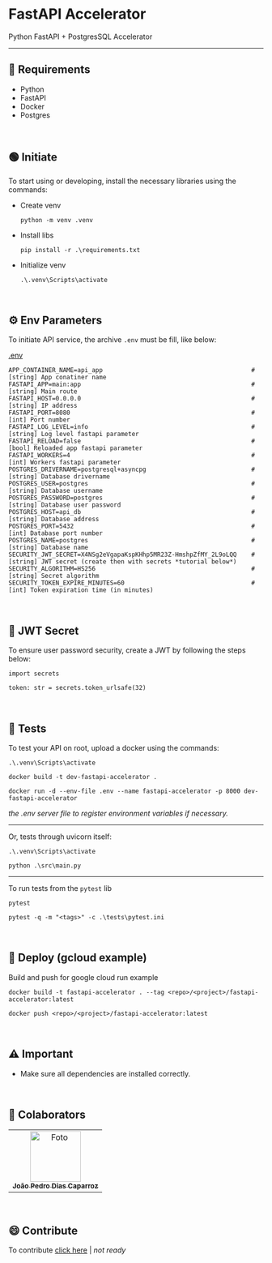 # FastAPI Accelerator
Python FastAPI + PostgresSQL Accelerator

---

## 🔩 Requirements

- Python
- FastAPI
- Docker
- Postgres

<br> 

## 🟢 Initiate
To start using or developing, install the necessary libraries using the commands:


* Create venv
    ```
    python -m venv .venv
    ```

* Install libs
    ```
    pip install -r .\requirements.txt
    ```

* Initialize venv
    ```
    .\.venv\Scripts\activate
    ```

<br> 

## ⚙️ Env Parameters

To initiate API service, the archive `.env` must be fill, like below:

[.env](/.env)
```
APP_CONTAINER_NAME=api_app                                         # [string] App conatiner name
FASTAPI_APP=main:app                                               # [string] Main route
FASTAPI_HOST=0.0.0.0                                               # [string] IP address
FASTAPI_PORT=8080                                                  # [int] Port number
FASTAPI_LOG_LEVEL=info                                             # [string] Log level fastapi parameter
FASTAPI_RELOAD=false                                               # [bool] Reloaded app fastapi parameter
FASTAPI_WORKERS=4                                                  # [int] Workers fastapi parameter
POSTGRES_DRIVERNAME=postgresql+asyncpg                             # [string] Database drivername 
POSTGRES_USER=postgres                                             # [string] Database username
POSTGRES_PASSWORD=postgres                                         # [string] Database user password
POSTGRES_HOST=api_db                                               # [string] Database address
POSTGRES_PORT=5432                                                 # [int] Database port number
POSTGRES_NAME=postgres                                             # [string] Database name
SECURITY_JWT_SECRET=X4NSg2eVgapaKspKHhp5MR23Z-HmshpZfMY_2L9oLQQ    # [string] JWT secret (create then with secrets *tutorial below*)
SECURITY_ALGORITHM=HS256                                           # [string] Secret algorithm
SECURITY_TOKEN_EXPIRE_MINUTES=60                                   # [int] Token expiration time (in minutes)
```

<br> 

## 🔐 JWT Secret
To ensure user password security, create a JWT by following the steps below:
```
import secrets

token: str = secrets.token_urlsafe(32)
```

<br> 

## 🧪 Tests

To test your API on root, upload a docker using the commands:
```
.\.venv\Scripts\activate
```
```
docker build -t dev-fastapi-accelerator .
```
```
docker run -d --env-file .env --name fastapi-accelerator -p 8000 dev-fastapi-accelerator
```
_the .env server file to register environment variables if necessary._

---

Or, tests through uvicorn itself:
```
.\.venv\Scripts\activate
```
```
python .\src\main.py    
```

---

To run tests from the `pytest` lib
```
pytest
```

```
pytest -q -m "<tags>" -c .\tests\pytest.ini
```

<br> 

## 🚀 Deploy (gcloud example)

Build and push for google cloud run example

```
docker build -t fastapi-accelerator . --tag <repo>/<project>/fastapi-accelerator:latest
```

```
docker push <repo>/<project>/fastapi-accelerator:latest
```

<br> 

## ⚠️ Important

- Make sure all dependencies are installed correctly.

<br> 

## 🤝 Colaborators

<table>
  <tr>
    <td align="center">
      <a href="https://www.linkedin.com/in/jo%C3%A3o-pedro-dias-caparroz-2b19a1161/" title="Linkedin Profile Icon">
        <img src="https://media.licdn.com/dms/image/C4D03AQHVyVT6CT6TFQ/profile-displayphoto-shrink_800_800/0/1595939105632?e=1724889600&v=beta&t=_pjNFXdW8VeM4IR5RhY9cgZ0NsAakg6EBEssgodCpwk" width="100px;" alt="Foto"/><br>
        <sub>
          <b>João Pedro Dias Caparroz</b>
        </sub>
      </a>
    </td>
  </tr>
</table>

<br>

## 😄 Contribute

To contribute [click here](/docs/CONTRIBUTING.md) | *not ready*
